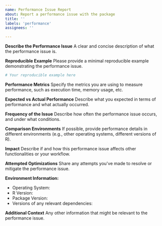 ```yaml
---
name: Performance Issue Report
about: Report a performance issue with the package
title: ''
labels: 'performance'
assignees: ''

---
```


**Describe the Performance Issue**
A clear and concise description of what the performance issue is.

**Reproducible Example**
Please provide a minimal reproducible example demonstrating the performance issue.

```r
# Your reproducible example here
```

**Performance Metrics**
Specify the metrics you are using to measure performance, such as execution time, memory usage, etc.

**Expected vs Actual Performance**
Describe what you expected in terms of performance and what actually occurred.

**Frequency of the Issue**
Describe how often the performance issue occurs, and under what conditions.

**Comparison Environments**
If possible, provide performance details in different environments (e.g., other operating systems, different versions of R).

**Impact**
Describe if and how this performance issue affects other functionalities or your workflow.

**Attempted Optimizations**
Share any attempts you've made to resolve or mitigate the performance issue.

**Environment Information:**

 - Operating System:
 - R Version:
 - Package Version:
 - Versions of any relevant dependencies:

**Additional Context**
Any other information that might be relevant to the performance issue.